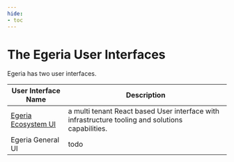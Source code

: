 ```yaml
---
hide:
- toc
---
```


<!-- SPDX-License-Identifier: CC-BY-4.0 -->
<!-- Copyright Contributors to the Egeria project. -->

# The Egeria User Interfaces

Egeria has two user interfaces.

| User Interface Name | Description |
|---|---|
| [Egeria Ecosystem UI](ecosystem) | a multi tenant React based User interface with infrastructure tooling and solutions capabilities.   
| Egeria General UI | todo | 

